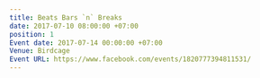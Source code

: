 ```yaml
---
title: Beats Bars `n` Breaks
date: 2017-07-10 08:00:00 +07:00
position: 1
Event date: 2017-07-14 00:00:00 +07:00
Venue: Birdcage
Event URL: https://www.facebook.com/events/1820777394811531/
---
```


